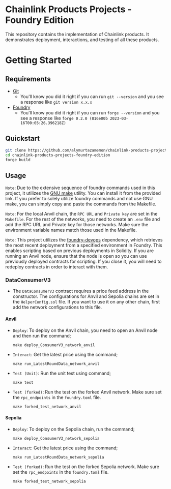 # Chainlink Products Projects - Foundry Edition

This repository contains the implementation of Chainlink products. It demonstrates deployment, interactions, and testing of all these products.

# Getting Started

## Requirements

- [Git](https://git-scm.com/book/en/v2/Getting-Started-Installing-Git)
  - You'll know you did it right if you can run `git --version` and you see a response like `git version x.x.x`
- [Foundry](https://book.getfoundry.sh/)
  - You'll know you did it right if you can run `forge --version` and you see a response like `forge 0.2.0 (816e00b 2023-03-16T00:05:26.396218Z)`

## Quickstart

```bash
git clone https://github.com/alymurtazamemon/chainlink-products-projects-foundry-edition.git
cd chainlink-products-projects-foundry-edition
forge build
```

## Usage

`Note`: Due to the extensive sequence of foundry commands used in this project, it utilizes the [GNU make](https://www.gnu.org/software/make/manual/make.html) utility. You can install it from the provided link. If you prefer to solely utilize foundry commands and not use GNU make, you can simply copy and paste the commands from the Makefile.

`Note`: For the local Anvil chain, the `RPC URL` and `Private key` are set in the `Makefile`. For the rest of the networks, you need to create an `.env` file and add the RPC URL and Private key for those networks. Make sure the environment variable names match those used in the Makefile. 

`Note`: This project utilizes the [foundry-devops](https://github.com/Cyfrin/foundry-devops) dependency, which retrieves the most recent deployment from a specified environment in Foundry. This enables scripting based on previous deployments in Solidity. If you are running an Anvil node, ensure that the node is open so you can use previously deployed contracts for scripting. If you close it, you will need to redeploy contracts in order to interact with them.

### DataConsumerV3

- The `DataConsumerV3` contract requires a price feed address in the constructor. The configurations for Anvil and Sepolia chains are set in the `HelperConfig.sol` file. If you want to use it on any other chain, first add the network configurations to this file.

#### Anvil

- `Deploy`: To deploy on the Anvil chain, you need to open an Anvil node and then run the command;
  
  ```
  make deploy_ConsumerV3_network_anvil
  ```
- `Interact`: Get the latest price using the command;
  ```
  make run_LatestRoundData_network_anvil
  ```
- `Test (Unit)`: Run the unit test using command;
  ```
  make test
  ```
- `Test (forked)`: Run the test on the forked Anvil network. Make sure set the `rpc_endpoints` in the `foundry.toml` file.
  ```
  make forked_test_network_anvil
  ```

#### Sepolia

- `Deploy`: To deploy on the Sepolia chain, run the command;
  
  ```
  make deploy_ConsumerV3_network_sepolia
  ```
- `Interact`: Get the latest price using the command;
  ```
  make run_LatestRoundData_network_sepolia
  ```
- `Test (forked)`: Run the test on the forked Sepolia network. Make sure set the `rpc_endpoints` in the `foundry.toml` file.
  ```
  make forked_test_network_sepolia
  ```